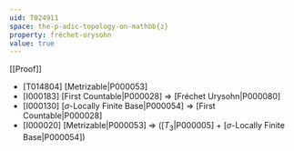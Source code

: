 ```yaml
---
uid: T024911
space: the-p-adic-topology-on-mathbb{z}
property: fréchet-urysohn
value: true
---
```

[[Proof]]

* [T014804] [Metrizable|P000053]
* [I000183] [First Countable|P000028] => [Fréchet Urysohn|P000080]
* [I000130] [$\sigma$-Locally Finite Base|P000054] => [First Countable|P000028]
* [I000020] [Metrizable|P000053] => ([$T_3$|P000005] + [$\sigma$-Locally Finite Base|P000054])

